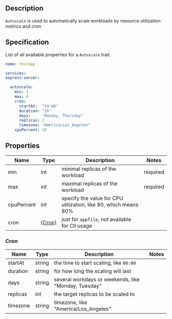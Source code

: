 ## Description

`Autoscale` is used to automatically scale workloads by resource utilization metrics and cron

## Specification

List of all available properties for a `Autoscale` trait.

```yaml
name: testapp

services:
express-server:

  autoscale:
    min: 1
    max: 4
    cron:
      startAt:  "14:00"
      duration: "2h"
      days:     "Monday, Thursday"
      replicas: 2
      timezone: "America/Los_Angeles"
    cpuPercent: 10
```

## Properties

Name | Type  | Description | Notes
------------  | ------------- | ------------- | ------------- 
 min | int |  minimal replicas of the workload | required 
 max | int |  maximal replicas of the workload | required 
 cpuPercent | int |  specify the value for CPU utilization, like 80, which means 80% |  
 cron | [{Cron}](#Cron) |  just for `appfile`, not available for Cli usage |  

### Cron

Name | Type |  Description | Notes
------------ | ------------- | ------------- | ------------- 
 startAt | string |  the time to start scaling, like `08:00` |  
 duration | string |  for how long the scaling will last |  
 days | string |  several workdays or weekends, like "Monday, Tuesday" |  
 replicas | int |  the target replicas to be scaled to |  
 timezone | string |  timezone, like "America/Los_Angeles" |  

